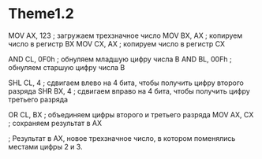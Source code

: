 # Theme1.2
MOV AX, 123 ; загружаем трехзначное число
MOV BX, AX ; копируем число в регистр BX
MOV CX, AX ; копируем число в регистр CX

AND CL, 0F0h ; обнуляем младшую цифру числа B
AND BL, 00Fh ; обнуляем старшую цифру числа B

SHL CL, 4 ; сдвигаем влево на 4 бита, чтобы получить цифру второго разряда
SHR BX, 4 ; сдвигаем вправо на 4 бита, чтобы получить цифру третьего разряда

OR CL, BX ; объединяем цифры второго и третьего разряда
MOV AX, CX ; сохраняем результат в AX

; Результат в AX, новое трехзначное число, в котором поменялись местами цифры 2 и 3.
